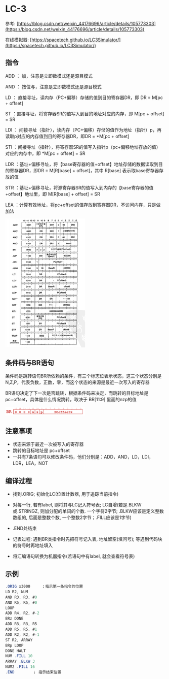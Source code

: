 # LC-3
参考: [https://blog.csdn.net/weixin_44176696/article/details/105773303](https://blog.csdn.net/weixin_44176696/article/details/105773303)

在线模拟器: [https://spacetech.github.io/LC3Simulator/](https://spacetech.github.io/LC3Simulator/)

## 指令

ADD ： 加，注意是立即数模式还是源目模式

AND ： 按位与，注意是立即数模式还是源目模式

LD ： 直接寻址，读内存（PC+偏移）存储的值到目的寄存器DR，即 DR = M[pc + offset]

ST ：直接寻址，将寄存器SR的值写入到目的地址对应的内存，即 M[pc + offset] = SR

LDI ： 间接寻址（指针），读内存（PC+偏移）存储的值作为地址（指针）p，再读取p对应的内存值到目的寄存器DR，即DR = *M[pc + offset]

STI ：间接寻址（指针），将寄存器SR的值写入指针p（pc+偏移地址存放的值）对应的内存中，即 *M[pc + offset] = SR

LDR ：基址+偏移寻址，将【base寄存器的值+offset】地址存储的数据读取到目的寄存器DR，即DR = M[R[base] + offset]，其中 R[base] 表示取base寄存器存放的值

STR ：基址+偏移寻址，将源寄存器SR的值写入到内存的【base寄存器的值+offset】地址里，即 M[R[base] + offset] = SR

LEA ：计算有效地址，将pc+offset的值存放到寄存器DR，不访问内存，只是做加法

<img alt="why1" src="./pic/lc3.png" width="50%" height="50%">

## 条件码与BR语句

条件码是跳转语句BR所依赖的条件，有三个标志位表示状态，这三个状态分别是 N,Z,P，代表负数，正数，零，而这个状态的来源是最近一次写入的寄存器

BR语句决定了下一次是否跳转，根据条件码来决定，而跳转的目标地址是 pc+offset，具体是什么情况跳转，取决于 BR[11:9] 里面的nzp的值

<img alt="why1" src="./pic/lc3_regs1.png" width="50%" height="50%">

## 注意事项
* 状态来源于最近一次被写入的寄存器
* 跳转的目标地址是 pc+offset
* 一共有7条语句可以修改条件码，他们分别是：ADD，AND，LD，LDI，LDR，LEA，NOT

## 编译过程
* 找到.ORIG; 初始化LC(位置计数器, 用于追踪当前指令)
* 对每一行, 若有label, 则将其与LC记入符号表; LC自增(若是.BLKW或.STRINGZ, 则加分配的单词的个数. 一个字符2字节; .BLKW应该是定义整数数组的, 后面是整数个数, 一个整数2字节；.FILL应该是1字节)
* .END处结束
* 记表过程: 遇到BR类指令时先把符号记入表, 地址留空(填问号); 等遇到代码块的符号时再地址填入

* 将汇编语句转换为机器指令(若语句中有label, 就会查看符号表)


## 示例
```as
.ORIG x3000     ；指示第一条指令的位置
LD R2, NUM
AND R3, R3, #0
AND R5, R5, #0
LOOP
ADD R4, R2, #-2
BRz DONE
ADD R3, R3, R5
ADD R5, R5, #1
ADD R2, R2, #-1
ST R2, ARRAY
BRp LOOP
DONE HALT
NUM .FILL 10
ARRAY .BLKW 3
NUM2 .FILL 16
.END        ； 指示结束位置
```
